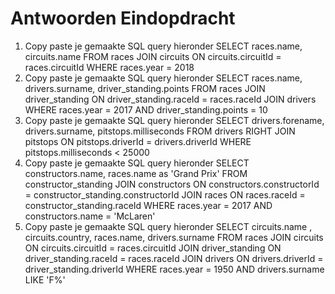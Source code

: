 # Antwoorden Eindopdracht

1. Copy paste je gemaakte SQL query hieronder
   SELECT races.name, circuits.name FROM races JOIN circuits ON circuits.circuitId = races.circuitId WHERE races.year = 2018
2. Copy paste je gemaakte SQL query hieronder
   SELECT races.name, drivers.surname, driver_standing.points FROM races JOIN driver_standing ON driver_standing.raceId = races.raceId JOIN drivers WHERE races.year = 2017 AND driver_standing.points = 10
3. Copy paste je gemaakte SQL query hieronder
   SELECT drivers.forename, drivers.surname, pitstops.milliseconds FROM drivers RIGHT JOIN pitstops ON pitstops.driverId = drivers.driverId WHERE pitstops.milliseconds < 25000
4. Copy paste je gemaakte SQL query hieronder
   SELECT constructors.name, races.name as 'Grand Prix' FROM constructor_standing JOIN constructors ON constructors.constructorId = constructor_standing.constructorId JOIN races ON races.raceId = constructor_standing.raceId WHERE races.year = 2017 AND constructors.name = 'McLaren'
5. Copy paste je gemaakte SQL query hieronder
   SELECT circuits.name , circuits.country, races.name, drivers.surname FROM races JOIN circuits ON circuits.circuitId = races.circuitId JOIN driver_standing ON driver_standing.raceId = races.raceId JOIN drivers ON drivers.driverId = driver_standing.driverId WHERE races.year = 1950 AND drivers.surname LIKE 'F%'
